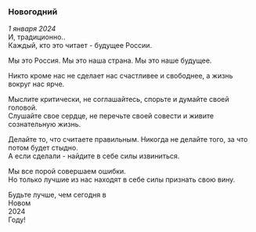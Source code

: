 ### Новогодний
*1 января 2024*  
И, традиционно..  
Каждый, кто это читает - будущее России.

Мы это Россия. Мы это наша страна. Мы это наше будущее.

Никто кроме нас не сделает нас счастливее и свободнее, а жизнь вокруг нас ярче.

Мыслите критически, не соглашайтесь, спорьте и думайте своей головой.  
Слушайте свое сердце, не перечьте своей совести и живите сознательную жизнь.

Делайте то, что считаете правильным. Никогда не делайте того, за что потом будет стыдно.  
А если сделали - найдите в себе силы извиниться.

Мы все порой совершаем ошибки.  
Но только лучшие из нас находят в себе силы признать свою вину.

Будьте лучше, чем сегодня в  
Новом  
2024  
Году!
